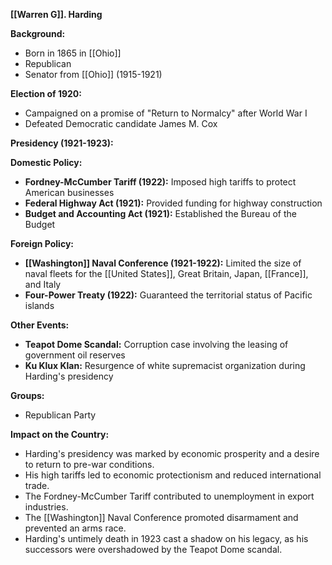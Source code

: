 **[[Warren G]]. Harding**

**Background:**

* Born in 1865 in [[Ohio]]
* Republican
* Senator from [[Ohio]] (1915-1921)

**Election of 1920:**

* Campaigned on a promise of "Return to Normalcy" after World War I
* Defeated Democratic candidate James M. Cox

**Presidency (1921-1923):**

**Domestic Policy:**

* **Fordney-McCumber Tariff (1922):** Imposed high tariffs to protect American businesses
* **Federal Highway Act (1921):** Provided funding for highway construction
* **Budget and Accounting Act (1921):** Established the Bureau of the Budget

**Foreign Policy:**

* **[[Washington]] Naval Conference (1921-1922):** Limited the size of naval fleets for the [[United States]], Great Britain, Japan, [[France]], and Italy
* **Four-Power Treaty (1922):** Guaranteed the territorial status of Pacific islands

**Other Events:**

* **Teapot Dome Scandal:** Corruption case involving the leasing of government oil reserves
* **Ku Klux Klan:** Resurgence of white supremacist organization during Harding's presidency

**Groups:**

* Republican Party

**Impact on the Country:**

* Harding's presidency was marked by economic prosperity and a desire to return to pre-war conditions.
* His high tariffs led to economic protectionism and reduced international trade.
* The Fordney-McCumber Tariff contributed to unemployment in export industries.
* The [[Washington]] Naval Conference promoted disarmament and prevented an arms race.
* Harding's untimely death in 1923 cast a shadow on his legacy, as his successors were overshadowed by the Teapot Dome scandal.